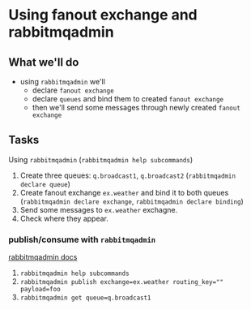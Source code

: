 # Using fanout exchange and rabbitmqadmin

## What we'll do
* using `rabbitmqadmin` we'll
  * declare `fanout exchange`
  * declare `queues` and bind them to created `fanout exchange`
  * then we'll send some messages through newly created `fanout exchange`


## Tasks
Using `rabbitmqadmin` (`rabbitmqadmin help subcommands`)

1. Create three queues: `q.broadcast1`, `q.broadcast2` (`rabbitmqadmin declare queue`)
1. Create fanout exchange `ex.weather` and bind it  to both queues (`rabbitmqadmin declare exchange`, `rabbitmqadmin declare binding`)
1. Send some messages to `ex.weather` exchagne.
1. Check where they appear.


### publish/consume with `rabbitmqadmin`
[rabbitmqadmin docs](https://www.rabbitmq.com/management-cli.html)

1. `rabbitmqadmin help subcommands`
1. `rabbitmqadmin publish exchange=ex.weather routing_key="" payload=foo`
1. `rabbitmqadmin get queue=q.broadcast1`
